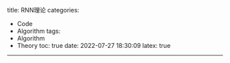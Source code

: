 title: RNN理论
categories:
  - Code
  - Algorithm
tags:
  - Algorithm
  - Theory
toc: true
date: 2022-07-27 18:30:09
latex: true
---
<!--more-->
















